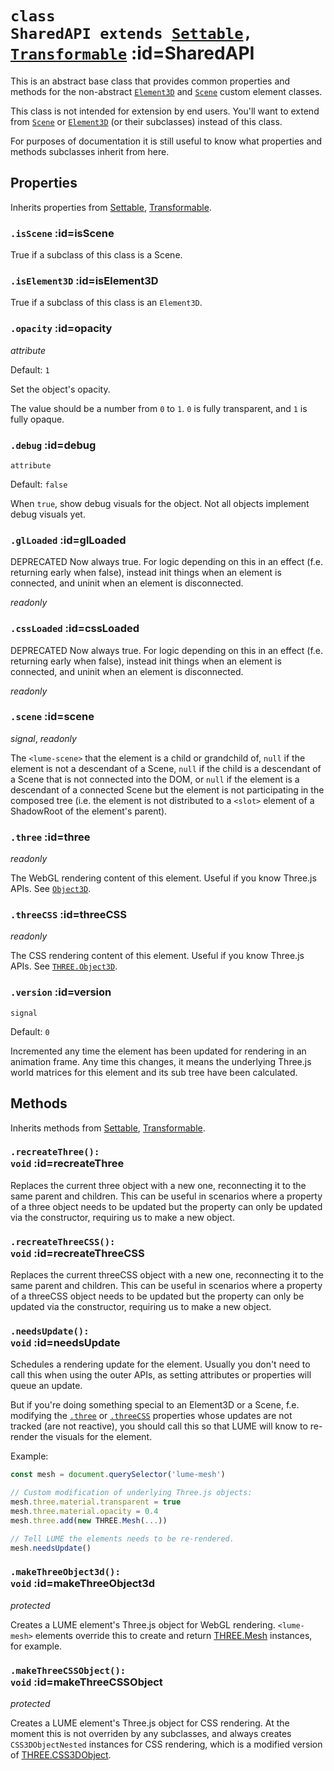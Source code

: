
# <code>class <b>SharedAPI</b> extends [Settable](../utils/Settable.md), [Transformable](Transformable.md)</code> :id=SharedAPI

This is an abstract base class that provides common
properties and methods for the non-abstract [`Element3D`](./Element3D) and
[`Scene`](./Scene) custom element classes.

This class is not intended for extension by end users. You'll want to extend
from [`Scene`](./Scene) or [`Element3D`](./Element3D) (or their
subclasses) instead of this class.

For purposes of documentation it is still useful to know what properties and
methods subclasses inherit from here.

## Properties

Inherits properties from [Settable](../utils/Settable.md), [Transformable](Transformable.md).


### <code>.<b>isScene</b></code> :id=isScene

True if a subclass of this class is a Scene.
        


### <code>.<b>isElement3D</b></code> :id=isElement3D

True if a subclass of this class is an `Element3D`.
        


### <code>.<b>opacity</b></code> :id=opacity

*attribute*

Default: `1`

Set the object's opacity.

The value should be a number from `0` to `1`. `0` is fully transparent, and `1` is fully opaque.
        


### <code>.<b>debug</b></code> :id=debug

`attribute`

Default: `false`

When `true`, show debug visuals for the object. Not all objects implement
debug visuals yet.
        


### <code>.<b>glLoaded</b></code> :id=glLoaded

DEPRECATED Now always true. For logic depending on this in an effect (f.e. returning early when false), instead init things when an element is connected, and uninit when an element is disconnected.

*readonly*
        


### <code>.<b>cssLoaded</b></code> :id=cssLoaded

DEPRECATED Now always true. For logic depending on this in an effect (f.e. returning early when false), instead init things when an element is connected, and uninit when an element is disconnected.

*readonly*
        


### <code>.<b>scene</b></code> :id=scene

*signal*, *readonly*

The `<lume-scene>` that the element is a child or grandchild of, `null`
if the element is not a descendant of a Scene, `null` if the child is a
descendant of a Scene that is not connected into the DOM, or `null` if
the element is a descendant of a connected Scene but the element is not
participating in the composed tree (i.e. the element is not distributed
to a `<slot>` element of a ShadowRoot of the element's parent).
        


### <code>.<b>three</b></code> :id=three

*readonly*

The WebGL rendering content of this element. Useful if you know Three.js
APIs. See
[`Object3D`](https://threejs.org/docs/index.html#api/en/core/Object3D).
        


### <code>.<b>threeCSS</b></code> :id=threeCSS

*readonly*

The CSS rendering content of this element. Useful if you know Three.js
APIs. See
[`THREE.Object3D`](https://threejs.org/docs/index.html#api/en/core/Object3D).
        


### <code>.<b>version</b></code> :id=version

`signal`

Default: `0`

Incremented any time the element has been updated for rendering in an
animation frame. Any time this changes, it means the underlying Three.js
world matrices for this element and its sub tree have been calculated.
        

## Methods

Inherits methods from [Settable](../utils/Settable.md), [Transformable](Transformable.md).


### <code>.<b>recreateThree</b>(): void</code> :id=recreateThree

Replaces the current three object with a new
one, reconnecting it to the same parent and children. This can be useful
in scenarios where a property of a three object needs to be updated but the property
can only be updated via the constructor, requiring us to make a new object.
        


### <code>.<b>recreateThreeCSS</b>(): void</code> :id=recreateThreeCSS

Replaces the current threeCSS object with a new
one, reconnecting it to the same parent and children. This can be useful
in scenarios where a property of a threeCSS object needs to be updated but the property
can only be updated via the constructor, requiring us to make a new object.
        


### <code>.<b>needsUpdate</b>(): void</code> :id=needsUpdate

Schedules a rendering update for the element.
Usually you don't need to call this when using the outer APIs, as setting
attributes or properties will queue an update.

But if you're doing something special to an Element3D or a Scene, f.e.
modifying the [`.three`](#three) or [`.threeCSS`](#threeCSS) properties
whose updates are not tracked (are not reactive), you should call this so
that LUME will know to re-render the visuals for the element.

Example:

```js
const mesh = document.querySelector('lume-mesh')

// Custom modification of underlying Three.js objects:
mesh.three.material.transparent = true
mesh.three.material.opacity = 0.4
mesh.three.add(new THREE.Mesh(...))

// Tell LUME the elements needs to be re-rendered.
mesh.needsUpdate()
```
        


### <code>.<b>makeThreeObject3d</b>(): void</code> :id=makeThreeObject3d

*protected*

Creates a LUME element's Three.js object for
WebGL rendering. `<lume-mesh>` elements override this to create and return
[THREE.Mesh](https://threejs.org/docs/index.html?q=mesh#api/en/objects/Mesh) instances,
for example.
        


### <code>.<b>makeThreeCSSObject</b>(): void</code> :id=makeThreeCSSObject

*protected*

Creates a LUME element's Three.js object
for CSS rendering. At the moment this is not overriden by any
subclasses, and always creates `CSS3DObjectNested` instances for CSS
rendering, which is a modified version of
[THREE.CSS3DObject](https://github.com/mrdoob/three.js/blob/b13eccc8bf1b6aeecf6e5652ba18d2425f6ec22f/examples/js/renderers/CSS3DRenderer.js#L7).
        
        